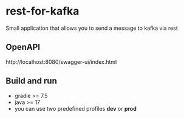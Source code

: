 # rest-for-kafka
Small application that allows you to send a message to kafka via rest

## OpenAPI
http://localhost:8080/swagger-ui/index.html

## Build and run
- gradle >= 7.5
- java >= 17
- you can use two predefined profiles __dev__ or __prod__
